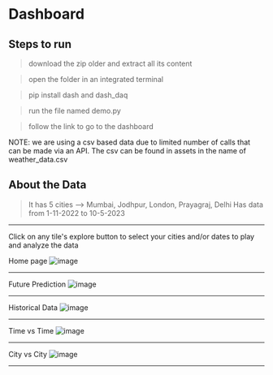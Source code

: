 # Dashboard

## Steps to run

> download the zip older and extract all its content

> open the folder in an integrated terminal 

> pip install dash and dash_daq  

> run the file named demo.py

> follow the link to go to the dashboard

NOTE: we are using a csv based data due to limited number of calls that can be made via an API. The csv can be found in assets in the name of weather_data.csv
## About the Data

> It has 5 cities --> Mumbai, Jodhpur, London, Prayagraj, Delhi
> Has data from 1-11-2022 to 10-5-2023
---

Click on any tile's explore button to select your cities and/or dates to play and analyze the data

Home page
![image](https://user-images.githubusercontent.com/100991200/235340487-5b4daf38-6202-4ae8-8cfb-3522265595fb.png)

---

Future Prediction
![image](https://user-images.githubusercontent.com/100991200/235338764-493a492c-d69e-4239-a73e-f1a7a2a024a6.png)

---

Historical Data
![image](https://user-images.githubusercontent.com/100991200/235338786-bef79326-df71-4700-bbba-c4ab76cd26a2.png)

---
Time vs Time
![image](https://user-images.githubusercontent.com/100991200/235340384-cca87f16-e922-4322-a078-55cd4b7abeff.png)

---
City vs City
![image](https://user-images.githubusercontent.com/100991200/235338810-ac20553b-6c60-431f-a2aa-84b7bf647489.png)

---
